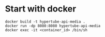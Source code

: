 # Start with docker

```
docker build -t hypertube-api-media .
docker run -dp 8080:8080 hypertube-api-media
docker exec -it <container_id> /bin/sh
```
